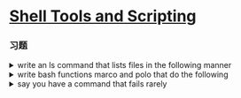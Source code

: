 # [Shell Tools and Scripting](https://missing.csail.mit.edu/2020/shell-tools/)

### 习题

<details>
    <summary>write an ls command that lists files in the following manner</summary>



### 题目详情

Read [`man ls`](http://man7.org/linux/man-pages/man1/ls.1.html) and write an `ls` command that lists files in the following manner

- Includes all files, including hidden files
- Sizes are listed in human readable format (e.g. 454M instead of 454279954)
- Files are ordered by recency
- Output is colorized

A sample output would look like this

```bash
-rw-r--r--   1 user group 1.1M Jan 14 09:53 baz
 drwxr-xr-x   5 user group  160 Jan 14 09:53 .
 -rw-r--r--   1 user group  514 Jan 14 06:42 bar
 -rw-r--r--   1 user group 106M Jan 13 12:12 foo
 drwx------+ 47 user group 1.5K Jan 12 18:08 ..
```

### 翻译

阅读 man ls 并且让ls命令按照如下条件输出

+ 包括所有文件，包括隐藏文件
+ 文件大小转换成好理解的格式 比如 454M 而不是 454279954
+ 文件按照最近修改的日期排序
+ 输出有颜色

下面是示例

```bash
-rw-r--r--   1 user group 1.1M Jan 14 09:53 baz
 drwxr-xr-x   5 user group  160 Jan 14 09:53 .
 -rw-r--r--   1 user group  514 Jan 14 06:42 bar
 -rw-r--r--   1 user group 106M Jan 13 12:12 foo
 drwx------+ 47 user group 1.5K Jan 12 18:08 ..
```

### 解答

+ 显示所有文件

```bash
~ » ls -a  
```

+ 文件大小格式

```bash
~ » ls -lh                                                                                                                                                                   130 ↵ sky@sky-virtual-machine
total 52K
drwxr-xr-x 11 sky sky 4.0K 5月  24 08:35 Desktop
drwxr-xr-x  2 sky sky 4.0K 5月  13 23:04 Documents

```
+ 文件顺序

```bash
~ » ls -lt                                                                                                                                                                         sky@sky-virtual-machine
total 52
drwxr-xr-x 11 sky sky 4096 5月  24 08:35 Desktop
-rw-rw-r--  1 sky sky    6 5月  22 14:00 hello.txt
drwxr-xr-x  5 sky sky 4096 5月  20 10:31 Downloads

```

+ 输出有颜色

```bash
# 我这个本身就有颜色的
```

</details>

<details>
    <summary>write bash functions marco and polo that do the following</summary>


### 题目详情

write bash functions  `marco` and `polo` that do the following. Whenever you execute `marco` the current working directory should be saved in some manner, then when you execute `polo`, no matter what directory you are in, `polo` should `cd` you back to the directory where you executed `marco`. For ease of debugging you can write the code in a file `marco.sh` and (re)load the definitions to your shell by executing `source marco.sh`.

### 翻译

写两个bash函数功能如下。当你运行marco，当前的工作目录会用某种方式保存，之后当你运行polo的时候，不论你当前在哪个目录，polo会cd回到运行marco的目录。为了方便debug你可以将代码写进marco.sh并且通过source marco.sh加载这个命令.

### 解答
marco脚本中要保留pwd命令的值
polo脚本要cd到marco脚本保留到的变量中去

marco.sh
```bash
#!/bin/bash
dir=$(pwd)
echo $dir
```

polo.sh
```bash
#!/bin/bash
cd $dir

```
</details>

<details>
    <summary>say you have a command that fails rarely</summary>

### 题目详情

Say you have a command that fails rarely. In order to debug it you need to capture its output but it can be time consuming to get a failure run. Write a bash script that runs the following script until it fails and captures its standard output and error streams to files and prints everything at the end. Bonus points if you can also report how many runs it took for the script to fail.
脚本如下
```bash
 #!/usr/bin/env bash

 n=$(( RANDOM % 100 ))

 if [[ n -eq 42 ]]; then
    echo "Something went wrong"
    >&2 echo "The error was using magic numbers"
    exit 1
 fi

 echo "Everything went according to plan"
```

### 翻译

你有一个经常失败的命令。为了debug你需要获得这个脚本的输出，但是这个脚本发生错误的时间不固定。你需要写一个bash脚本来监控这个脚本直到这个脚本运行错误了，并且把脚本输出和错误重定向到文件中。附加功能是能记录这个脚本跑了多少次才失败

### 解答
```bash
#!/bin/bash
cnt=1
while true
do
    source wrong.sh > error.log 2>&1
    if [ $? -eq 1 ]
    then
	    break
    else
	    echo "the shell runs good"
    fi
    echo "run $cnt times"
    cnt=$[$cnt + 1]
done

```

</details>